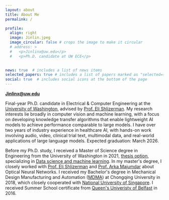 ```yaml
---
layout: about
title: About Me
permalink: /

profile:
  align: right
  image: Jinlin.jpeg
  image_circular: false # crops the image to make it circular
  # address: >
  #   <p>Jinlinx@uw.edu</p>
  #   <p>Ph.D. candidate at UW ECE</p>
   

news: true  # includes a list of news items
selected_papers: true # includes a list of papers marked as "selected={true}"
social: true  # includes social icons at the bottom of the page
---
```

**Jinlinx@uw.edu<br>**

Final-year Ph.D. candidate in Electrical & Computer Engineering at the [University of Washington](https://www.ece.uw.edu/), advised by [Prof. Eli Shlizerman](https://faculty.washington.edu/shlizee/). My research interests lie broadly in computer vision and machine learning, with a focus on developing knowledge transfer algorithms that enable lightweight AI models to achieve performance comparable to large models. I have over two years of industry experience in healthcare AI, with hands-on work involving audio, video, clinical trial text, multimodal data, and real-world applications of large language models. Expected graduation: March 2026.

Before my Ph.D. study, I received a Master of Science degree in Engineering from the University of Washington in 2021, [thesis option](https://www.proquest.com/pagepdf/2529292032?accountid=14784), specializing in [Data science and machine learning](https://www.me.washington.edu/research/research_areas/data-science-machine-learning).  In my master's degree, I closely worked with [Prof. Eli Shlizerman](https://faculty.washington.edu/shlizee/) and [Prof. Arka Majumdar](https://labs.ece.uw.edu/amlab/index.html) about Optical Neural Networks. I received my Bachelor's degree in Mechanical Design Manufacturing and Automation ([MDMA](http://mve.cqu.edu.cn/jxyyzgcywb/Students/Undergraduate_Programs.htm)) at Chongqing University in 2018, which closely cooperated with [National University of Singapore](http://mve.cqu.edu.cn/info/1318/4953.htm). I received Summer School certificate from [Queen's Univeristy of Belfast](https://www.qub.ac.uk/) in 2016.